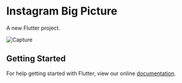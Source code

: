 # Instagram Big Picture

A new Flutter project.

![Capture](https://raw.githubusercontent.com/mrtcndnlr/Instagram-Big-Picture/master/screenshots/capture.gif "Capture")
## Getting Started

For help getting started with Flutter, view our online
[documentation](https://flutter.io/).